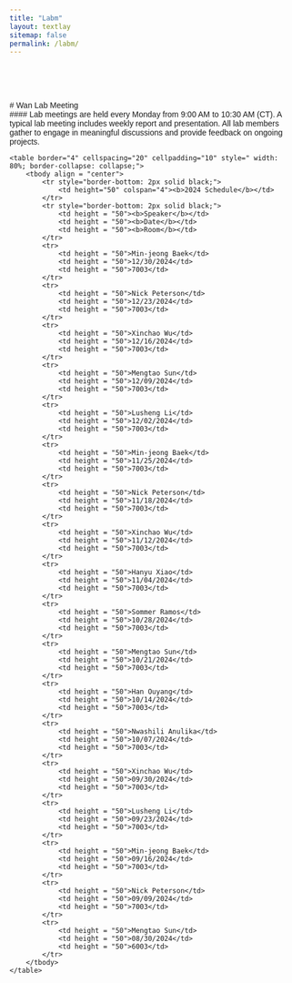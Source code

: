 ```yaml
---
title: "Labm"
layout: textlay
sitemap: false
permalink: /labm/
---
```

<br>
<br>
<br>
<br>
# Wan Lab Meeting
<br>
#### Lab meetings are held every Monday from 9:00 AM to 10:30 AM (CT). A typical lab meeting includes weekly report and presentation. All lab members gather to engage in meaningful discussions and provide feedback on ongoing projects. 


<br>
<html lang="en">
<body style="font-family: Arial, sans-serif; padding: 20px;">
    
    <table border="4" cellspacing="20" cellpadding="10" style=" width: 80%; border-collapse: collapse;">
        <tbody align = "center">
            <tr style="border-bottom: 2px solid black;">
                <td height="50" colspan="4"><b>2024 Schedule</b></td>
            </tr>
            <tr style="border-bottom: 2px solid black;">
                <td height = "50"><b>Speaker</b></td>
                <td height = "50"><b>Date</b></td>
                <td height = "50"><b>Room</b></td>
            </tr>
            <tr>
                <td height = "50">Min-jeong Baek</td>
                <td height = "50">12/30/2024</td>
                <td height = "50">7003</td>
            </tr>
            <tr>
                <td height = "50">Nick Peterson</td>
                <td height = "50">12/23/2024</td>
                <td height = "50">7003</td>
            </tr>
            <tr>
                <td height = "50">Xinchao Wu</td>
                <td height = "50">12/16/2024</td>
                <td height = "50">7003</td>
            </tr> 
            <tr>
                <td height = "50">Mengtao Sun</td>
                <td height = "50">12/09/2024</td>
                <td height = "50">7003</td>
            </tr>
            <tr>
                <td height = "50">Lusheng Li</td>
                <td height = "50">12/02/2024</td>
                <td height = "50">7003</td>
            </tr> 
            <tr>
                <td height = "50">Min-jeong Baek</td>
                <td height = "50">11/25/2024</td>
                <td height = "50">7003</td>
            </tr> 
            <tr>
                <td height = "50">Nick Peterson</td>
                <td height = "50">11/18/2024</td>
                <td height = "50">7003</td>
            </tr> 
            <tr>
                <td height = "50">Xinchao Wu</td>
                <td height = "50">11/12/2024</td>
                <td height = "50">7003</td>
            </tr>             
            <tr>
                <td height = "50">Hanyu Xiao</td>
                <td height = "50">11/04/2024</td>
                <td height = "50">7003</td>
            </tr>             
            <tr>
                <td height = "50">Sommer Ramos</td>
                <td height = "50">10/28/2024</td>
                <td height = "50">7003</td>
            </tr>            
            <tr>
                <td height = "50">Mengtao Sun</td>
                <td height = "50">10/21/2024</td>
                <td height = "50">7003</td>
            </tr>
            <tr>
                <td height = "50">Han Ouyang</td>
                <td height = "50">10/14/2024</td>
                <td height = "50">7003</td>
            </tr>            
            <tr>
                <td height = "50">Nwashili Anulika</td>
                <td height = "50">10/07/2024</td>
                <td height = "50">7003</td>
            </tr>              
            <tr>
                <td height = "50">Xinchao Wu</td>
                <td height = "50">09/30/2024</td>
                <td height = "50">7003</td>
            </tr>
            <tr>
                <td height = "50">Lusheng Li</td>
                <td height = "50">09/23/2024</td>
                <td height = "50">7003</td>
            </tr>  
            <tr>
                <td height = "50">Min-jeong Baek</td>
                <td height = "50">09/16/2024</td>
                <td height = "50">7003</td>
            </tr>
            <tr>
                <td height = "50">Nick Peterson</td>
                <td height = "50">09/09/2024</td>
                <td height = "50">7003</td>
            </tr>
            <tr>
                <td height = "50">Mengtao Sun</td>
                <td height = "50">08/30/2024</td>
                <td height = "50">6003</td>
            </tr>
        </tbody>
    </table>
</body>
</html>
<br>
<br>
<br>
